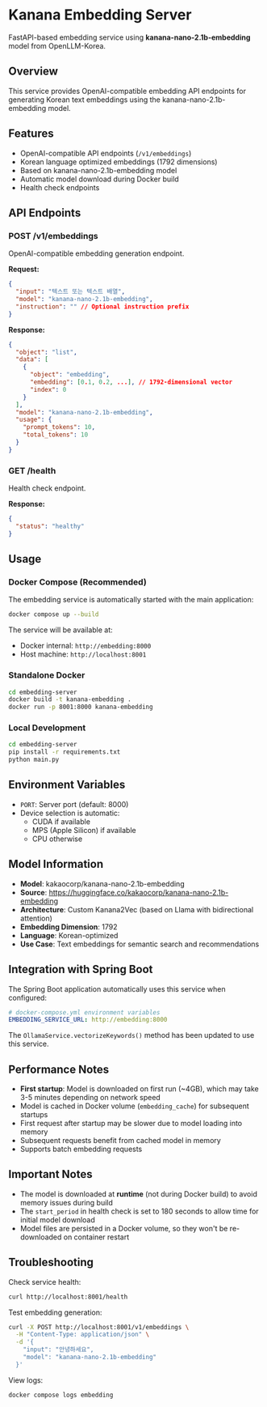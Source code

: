 # Kanana Embedding Server

FastAPI-based embedding service using **kanana-nano-2.1b-embedding** model from OpenLLM-Korea.

## Overview

This service provides OpenAI-compatible embedding API endpoints for generating Korean text embeddings using the kanana-nano-2.1b-embedding model.

## Features

- OpenAI-compatible API endpoints (`/v1/embeddings`)
- Korean language optimized embeddings (1792 dimensions)
- Based on kanana-nano-2.1b-embedding model
- Automatic model download during Docker build
- Health check endpoints

## API Endpoints

### POST /v1/embeddings

OpenAI-compatible embedding generation endpoint.

**Request:**
```json
{
  "input": "텍스트 또는 텍스트 배열",
  "model": "kanana-nano-2.1b-embedding",
  "instruction": "" // Optional instruction prefix
}
```

**Response:**
```json
{
  "object": "list",
  "data": [
    {
      "object": "embedding",
      "embedding": [0.1, 0.2, ...], // 1792-dimensional vector
      "index": 0
    }
  ],
  "model": "kanana-nano-2.1b-embedding",
  "usage": {
    "prompt_tokens": 10,
    "total_tokens": 10
  }
}
```

### GET /health

Health check endpoint.

**Response:**
```json
{
  "status": "healthy"
}
```

## Usage

### Docker Compose (Recommended)

The embedding service is automatically started with the main application:

```bash
docker compose up --build
```

The service will be available at:
- Docker internal: `http://embedding:8000`
- Host machine: `http://localhost:8001`

### Standalone Docker

```bash
cd embedding-server
docker build -t kanana-embedding .
docker run -p 8001:8000 kanana-embedding
```

### Local Development

```bash
cd embedding-server
pip install -r requirements.txt
python main.py
```

## Environment Variables

- `PORT`: Server port (default: 8000)
- Device selection is automatic:
  - CUDA if available
  - MPS (Apple Silicon) if available
  - CPU otherwise

## Model Information

- **Model**: kakaocorp/kanana-nano-2.1b-embedding
- **Source**: https://huggingface.co/kakaocorp/kanana-nano-2.1b-embedding
- **Architecture**: Custom Kanana2Vec (based on Llama with bidirectional attention)
- **Embedding Dimension**: 1792
- **Language**: Korean-optimized
- **Use Case**: Text embeddings for semantic search and recommendations

## Integration with Spring Boot

The Spring Boot application automatically uses this service when configured:

```yaml
# docker-compose.yml environment variables
EMBEDDING_SERVICE_URL: http://embedding:8000
```

The `OllamaService.vectorizeKeywords()` method has been updated to use this service.

## Performance Notes

- **First startup**: Model is downloaded on first run (~4GB), which may take 3-5 minutes depending on network speed
- Model is cached in Docker volume (`embedding_cache`) for subsequent startups
- First request after startup may be slower due to model loading into memory
- Subsequent requests benefit from cached model in memory
- Supports batch embedding requests

## Important Notes

- The model is downloaded at **runtime** (not during Docker build) to avoid memory issues during build
- The `start_period` in health check is set to 180 seconds to allow time for initial model download
- Model files are persisted in a Docker volume, so they won't be re-downloaded on container restart

## Troubleshooting

Check service health:
```bash
curl http://localhost:8001/health
```

Test embedding generation:
```bash
curl -X POST http://localhost:8001/v1/embeddings \
  -H "Content-Type: application/json" \
  -d '{
    "input": "안녕하세요",
    "model": "kanana-nano-2.1b-embedding"
  }'
```

View logs:
```bash
docker compose logs embedding
```
